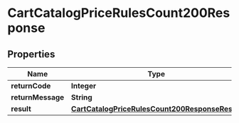 

# CartCatalogPriceRulesCount200Response

## Properties

Name | Type | Description | Notes
------------ | ------------- | ------------- | -------------
**returnCode** | **Integer** |  |  [optional]
**returnMessage** | **String** |  |  [optional]
**result** | [**CartCatalogPriceRulesCount200ResponseResult**](CartCatalogPriceRulesCount200ResponseResult.md) |  |  [optional]




